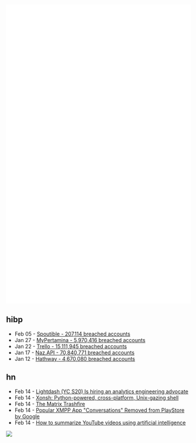 ![Metrics](https://raw.githubusercontent.com/phixion/phixion/master/metrics.svg)

## hibp

<!--
for https://github.com/phixion/phixion/blob/main/.github/workflows/feeds.yml
-->
<!--START_SECTION:haveibeenpwnd-->
- Feb 05 - [Spoutible - 207,114 breached accounts](https://haveibeenpwned.com/PwnedWebsites#Spoutible)
- Jan 27 - [MyPertamina - 5,970,416 breached accounts](https://haveibeenpwned.com/PwnedWebsites#MyPertamina)
- Jan 22 - [Trello - 15,111,945 breached accounts](https://haveibeenpwned.com/PwnedWebsites#Trello)
- Jan 17 - [Naz.API - 70,840,771 breached accounts](https://haveibeenpwned.com/PwnedWebsites#NazApi)
- Jan 12 - [Hathway - 4,670,080 breached accounts](https://haveibeenpwned.com/PwnedWebsites#Hathway)
<!--END_SECTION:haveibeenpwnd-->

## hn

<!--
for https://github.com/phixion/phixion/blob/main/.github/workflows/feeds.yml
-->
<!--START_SECTION:hn-->
- Feb 14 - [Lightdash (YC S20) Is hiring an analytics engineering advocate](https://www.ycombinator.com/companies/hubble/jobs/IZ0giSa-analytics-engineering-advocate)
- Feb 14 - [Xonsh: Python-powered, cross-platform, Unix-gazing shell](https://github.com/xonsh/xonsh)
- Feb 14 - [The Matrix Trashfire](https://blog.koehntopp.info/2024/02/13/the-matrix-trashfire.html)
- Feb 14 - [Popular XMPP App "Conversations" Removed from PlayStore by Google](https://gultsch.social/@daniel/111929074071688694)
- Feb 14 - [How to summarize YouTube videos using artificial intelligence](https://implementing.substack.com/p/how-to-summarize-youtube-video-using)
<!--END_SECTION:hn-->

<!--
for https://yhype.me
-->
![](https://hit.yhype.me/github/profile?user_id=13013670)
